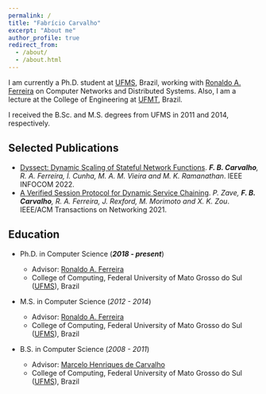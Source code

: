 ```yaml
---
permalink: /
title: "Fabrício Carvalho"
excerpt: "About me"
author_profile: true
redirect_from: 
  - /about/
  - /about.html
---
```


I am currently a Ph.D. student at [UFMS](https://ufms.br), Brazil, working with [Ronaldo A. Ferreira](https://facom.ufms.br/~raf) on Computer Networks and Distributed Systems. Also, I am a lecture at the College of Engineering at [UFMT](https://ufmt.br), Brazil.

I received the B.Sc. and M.S. degrees from UFMS in 2011 and 2014, respectively. 

## Selected Publications

* [Dyssect: Dynamic Scaling of Stateful Network Functions](https://doi.org/10.1109/INFOCOM48880.2022.9796848). _**F. B. Carvalho**, R. A. Ferreira, Í. Cunha, M. A. M. Vieira and M. K. Ramanathan_. IEEE INFOCOM 2022.
* [A Verified Session Protocol for Dynamic Service Chaining](https://doi.org/10.1109/TNET.2020.3037049). _P. Zave, **F. B. Carvalho**, R. A. Ferreira, J. Rexford, M. Morimoto and X. K. Zou_. IEEE/ACM Transactions on Networking 2021.

## Education

* Ph.D. in Computer Science (_**2018 - present**_)
	* Advisor: [Ronaldo A. Ferreira](https://facom.ufms.br/~raf)
	* College of Computing, Federal University of Mato Grosso do Sul ([UFMS](https://ufms.br)), Brazil

* M.S. in Computer Science (_2012 - 2014_)
	* Advisor: [Ronaldo A. Ferreira](https://facom.ufms.br/~raf)
	* College of Computing, Federal University of Mato Grosso do Sul ([UFMS](https://ufms.br)), Brazil

* B.S. in Computer Science (_2008 - 2011_)
	* Advisor: [Marcelo Henriques de Carvalho](https://facom.ufms.br/~mhc)
	* College of Computing, Federal University of Mato Grosso do Sul ([UFMS](https://ufms.br)), Brazil
